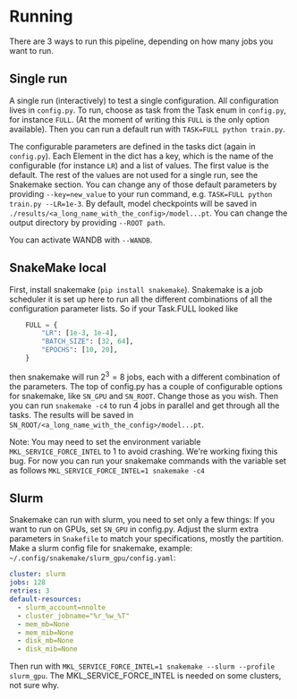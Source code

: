 # Running
There are 3 ways to run this pipeline, depending on how many jobs you want to run.
## Single run
A single run (interactively) to test a single configuration.
All configuration lives in `config.py`.
To run, choose as task from the Task enum in `config.py`, for instance `FULL`. (At the moment of writing this `FULL` is the only option available).
Then you can run a default run with `TASK=FULL python train.py`.

The configurable parameters are defined in the tasks dict (again in `config.py`).
Each Element in the dict has a key, which is the name of the configurable (for instance `LR`)
and a list of values. The first value is the default. The rest of the values are not
used for a single run, see the Snakemake section.
You can change any of those default parameters by providing `--key=new_value` to your run command,
e.g. `TASK=FULL python train.py --LR=1e-3`.
By default, model checkpoints will be saved in `./results/<a_long_name_with_the_config>/model...pt`.
You can change the output directory by providing `--ROOT path`.

You can activate WANDB with `--WANDB`.

## SnakeMake local
First, install snakemake (`pip install snakemake`). Snakemake is a job scheduler it is set up
here to run all the different combinations of all the configuration parameter lists.
So if your Task.FULL looked like
```python
    FULL = {
        "LR": [1e-3, 1e-4],
        "BATCH_SIZE": [32, 64],
        "EPOCHS": [10, 20],
    }
```
then snakemake will run $2^3=8$ jobs, each with a different combination of the parameters.
The top of config.py has a couple of configurable options for snakemake, like `SN_GPU` and `SN_ROOT`.
Change those as you wish.
Then you can run `snakemake -c4` to run 4 jobs in parallel and get through all the tasks.
The results will be saved in `SN_ROOT/<a_long_name_with_the_config>/model...pt`.

Note: You may need to set the environment variable `MKL_SERVICE_FORCE_INTEL` to 1 to avoid crashing. We're working
fixing this bug. For now you can run your snakemake commands with the variable set as follows
`MKL_SERVICE_FORCE_INTEL=1 snakemake -c4`  

## Slurm
Snakemake can run with slurm, you need to set only a few things:
If you want to run on GPUs, set `SN_GPU` in config.py.
Adjust the slurm extra parameters in `Snakefile` to match your specifications, mostly the partition.
Make a slurm config file for snakemake, example: `~/.config/snakemake/slurm_gpu/config.yaml`:

```yaml
cluster: slurm
jobs: 128
retries: 3
default-resources:
  - slurm_account=nnolte
  - cluster_jobname="%r_%w_%T"
  - mem_mb=None
  - mem_mib=None
  - disk_mb=None
  - disk_mib=None
```

Then run with `MKL_SERVICE_FORCE_INTEL=1 snakemake --slurm --profile slurm_gpu`.
The MKL_SERVICE_FORCE_INTEL is needed on some clusters, not sure why.
